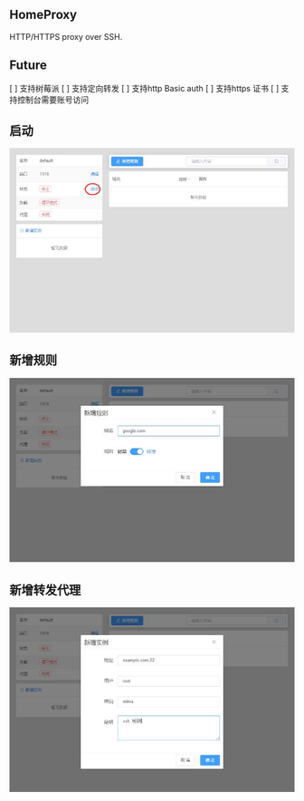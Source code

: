 ## HomeProxy
HTTP/HTTPS proxy over SSH.

## Future
[ ] 支持树莓派
[ ] 支持定向转发
[ ] 支持http Basic auth
[ ] 支持https 证书
[ ] 支持控制台需要账号访问

## 启动
![](/pic/start.jpg)

## 新增规则
![](/pic/add_role.jpg)

## 新增转发代理
![](/pic/add_instance.jpg)